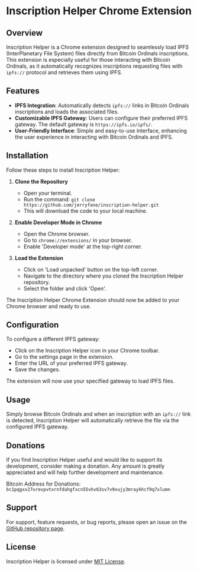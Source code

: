 
# Inscription Helper Chrome Extension

## Overview

Inscription Helper is a Chrome extension designed to seamlessly load IPFS (InterPlanetary File System) files directly from Bitcoin Ordinals inscriptions. This extension is especially useful for those interacting with Bitcoin Ordinals, as it automatically recognizes inscriptions requesting files with `ipfs://` protocol and retrieves them using IPFS.

## Features

-   **IPFS Integration**: Automatically detects `ipfs://` links in Bitcoin Ordinals inscriptions and loads the associated files.
-   **Customizable IPFS Gateway**: Users can configure their preferred IPFS gateway. The default gateway is `https://ipfs.io/ipfs/`.
-   **User-Friendly Interface**: Simple and easy-to-use interface, enhancing the user experience in interacting with Bitcoin Ordinals and IPFS.

## Installation

Follow these steps to install Inscription Helper:

1.  **Clone the Repository**
    
    -   Open your terminal.
    -   Run the command: `git clone https://github.com/jerryfane/inscription-helper.git`
    -   This will download the code to your local machine.
2.  **Enable Developer Mode in Chrome**
    
    -   Open the Chrome browser.
    -   Go to `chrome://extensions/` in your browser.
    -   Enable 'Developer mode' at the top-right corner.
3.  **Load the Extension**
    
    -   Click on 'Load unpacked' button on the top-left corner.
    -   Navigate to the directory where you cloned the Inscription Helper repository.
    -   Select the folder and click 'Open'.

The Inscription Helper Chrome Extension should now be added to your Chrome browser and ready to use.

## Configuration

To configure a different IPFS gateway:

-   Click on the Inscription Helper icon in your Chrome toolbar.
-   Go to the settings page in the extension.
-   Enter the URL of your preferred IPFS gateway.
-   Save the changes.

The extension will now use your specified gateway to load IPFS files.

## Usage

Simply browse Bitcoin Ordinals and when an inscription with an `ipfs://` link is detected, Inscription Helper will automatically retrieve the file via the configured IPFS gateway.

## Donations

If you find Inscription Helper useful and would like to support its development, consider making a donation. Any amount is greatly appreciated and will help further development and maintenance.

Bitcoin Address for Donations: `bc1pqgxx27urevpvtxrnfdahgfxcn55vhv63sv7v9xujy3mraykhcf9q7xlumn`

## Support

For support, feature requests, or bug reports, please open an issue on the [GitHub repository page](https://github.com/your-repository/Inscription-Helper/issues).

## License

Inscription Helper is licensed under [MIT License](https://opensource.org/licenses/MIT).